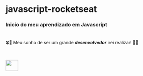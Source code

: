 # javascript-rocketseat
### Inicio do meu aprendizado em Javascript
#
🍀🤞 Meu sonho de ser um grande **_desenvolvedor_** irei realizar! 🤞🍀 
##
</div>
<div style="display: inline_block"><br>  
  <img align="center" height="35" width="40" src="https://cdn.jsdelivr.net/gh/devicons/devicon/icons/javascript/javascript-original.svg" />   
</div>
